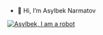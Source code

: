 - 👋 Hi, I’m Asylbek Narmatov
<!---
asiko007/asiko007 is a ✨ special ✨ repository because its `README.md` (this file) appears on your GitHub profile.
You can click the Preview link to take a look at your changes.
--->
[![Asylbek, I am a robot](https://pimp-my-readme.webapp.io/pimp-my-readme/wavy-banner?subtitle=I%20am%20a%20robot&title=Asylbek)](https://pimp-my-readme.webapp.io)
